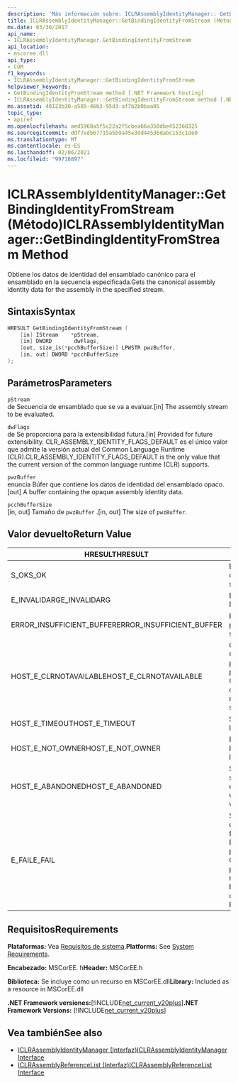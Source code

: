 ```yaml
---
description: 'Más información sobre: ICLRAssemblyIdentityManager:: Getbindingidentityfromstream ((método)'
title: ICLRAssemblyIdentityManager::GetBindingIdentityFromStream (Método)
ms.date: 03/30/2017
api_name:
- ICLRAssemblyIdentityManager.GetBindingIdentityFromStream
api_location:
- mscoree.dll
api_type:
- COM
f1_keywords:
- ICLRAssemblyIdentityManager::GetBindingIdentityFromStream
helpviewer_keywords:
- GetBindingIdentityFromStream method [.NET Framework hosting]
- ICLRAssemblyIdentityManager::GetBindingIdentityFromStream method [.NET Framework hosting]
ms.assetid: 40123b30-a589-46b3-95d3-af7b2b0baa05
topic_type:
- apiref
ms.openlocfilehash: aed5968a5f5c22a2f5cbea66a350dbe452368325
ms.sourcegitcommit: ddf7edb67715a5b9a45e3dd44536dabc153c1de0
ms.translationtype: MT
ms.contentlocale: es-ES
ms.lasthandoff: 02/06/2021
ms.locfileid: "99716897"
---
```

# <a name="iclrassemblyidentitymanagergetbindingidentityfromstream-method"></a><span data-ttu-id="c77b5-103">ICLRAssemblyIdentityManager::GetBindingIdentityFromStream (Método)</span><span class="sxs-lookup"><span data-stu-id="c77b5-103">ICLRAssemblyIdentityManager::GetBindingIdentityFromStream Method</span></span>

<span data-ttu-id="c77b5-104">Obtiene los datos de identidad del ensamblado canónico para el ensamblado en la secuencia especificada.</span><span class="sxs-lookup"><span data-stu-id="c77b5-104">Gets the canonical assembly identity data for the assembly in the specified stream.</span></span>  
  
## <a name="syntax"></a><span data-ttu-id="c77b5-105">Sintaxis</span><span class="sxs-lookup"><span data-stu-id="c77b5-105">Syntax</span></span>  
  
```cpp  
HRESULT GetBindingIdentityFromStream (  
    [in] IStream    *pStream,  
    [in] DWORD       dwFlags,  
    [out, size_is(*pcchBufferSize)] LPWSTR pwzBuffer,  
    [in, out] DWORD *pcchBufferSize  
);  
```  
  
## <a name="parameters"></a><span data-ttu-id="c77b5-106">Parámetros</span><span class="sxs-lookup"><span data-stu-id="c77b5-106">Parameters</span></span>  

 `pStream`  
 <span data-ttu-id="c77b5-107">de Secuencia de ensamblado que se va a evaluar.</span><span class="sxs-lookup"><span data-stu-id="c77b5-107">[in] The assembly stream to be evaluated.</span></span>  
  
 `dwFlags`  
 <span data-ttu-id="c77b5-108">de Se proporciona para la extensibilidad futura.</span><span class="sxs-lookup"><span data-stu-id="c77b5-108">[in] Provided for future extensibility.</span></span> <span data-ttu-id="c77b5-109">CLR_ASSEMBLY_IDENTITY_FLAGS_DEFAULT es el único valor que admite la versión actual del Common Language Runtime (CLR).</span><span class="sxs-lookup"><span data-stu-id="c77b5-109">CLR_ASSEMBLY_IDENTITY_FLAGS_DEFAULT is the only value that the current version of the common language runtime (CLR) supports.</span></span>  
  
 `pwzBuffer`  
 <span data-ttu-id="c77b5-110">enuncia Búfer que contiene los datos de identidad del ensamblado opaco.</span><span class="sxs-lookup"><span data-stu-id="c77b5-110">[out] A buffer containing the opaque assembly identity data.</span></span>  
  
 `pcchBufferSize`  
 <span data-ttu-id="c77b5-111">[in, out] Tamaño de `pwzBuffer` .</span><span class="sxs-lookup"><span data-stu-id="c77b5-111">[in, out] The size of `pwzBuffer`.</span></span>  
  
## <a name="return-value"></a><span data-ttu-id="c77b5-112">Valor devuelto</span><span class="sxs-lookup"><span data-stu-id="c77b5-112">Return Value</span></span>  
  
|<span data-ttu-id="c77b5-113">HRESULT</span><span class="sxs-lookup"><span data-stu-id="c77b5-113">HRESULT</span></span>|<span data-ttu-id="c77b5-114">Descripción</span><span class="sxs-lookup"><span data-stu-id="c77b5-114">Description</span></span>|  
|-------------|-----------------|  
|<span data-ttu-id="c77b5-115">S_OK</span><span class="sxs-lookup"><span data-stu-id="c77b5-115">S_OK</span></span>|<span data-ttu-id="c77b5-116">El método se devolvió correctamente.</span><span class="sxs-lookup"><span data-stu-id="c77b5-116">The method returned successfully.</span></span>|  
|<span data-ttu-id="c77b5-117">E_INVALIDARG</span><span class="sxs-lookup"><span data-stu-id="c77b5-117">E_INVALIDARG</span></span>|<span data-ttu-id="c77b5-118">El valor de proporcionado `pStream` es NULL.</span><span class="sxs-lookup"><span data-stu-id="c77b5-118">The supplied `pStream` is null.</span></span>|  
|<span data-ttu-id="c77b5-119">ERROR_INSUFFICIENT_BUFFER</span><span class="sxs-lookup"><span data-stu-id="c77b5-119">ERROR_INSUFFICIENT_BUFFER</span></span>|<span data-ttu-id="c77b5-120">El tamaño de `pwzBuffer` es demasiado pequeño.</span><span class="sxs-lookup"><span data-stu-id="c77b5-120">The size of `pwzBuffer` is too small.</span></span>|  
|<span data-ttu-id="c77b5-121">HOST_E_CLRNOTAVAILABLE</span><span class="sxs-lookup"><span data-stu-id="c77b5-121">HOST_E_CLRNOTAVAILABLE</span></span>|<span data-ttu-id="c77b5-122">CLR no se ha cargado en un proceso o CLR está en un estado en el que no puede ejecutar código administrado ni procesar la llamada correctamente.</span><span class="sxs-lookup"><span data-stu-id="c77b5-122">The CLR has not been loaded into a process, or the CLR is in a state in which it cannot run managed code or process the call successfully.</span></span>|  
|<span data-ttu-id="c77b5-123">HOST_E_TIMEOUT</span><span class="sxs-lookup"><span data-stu-id="c77b5-123">HOST_E_TIMEOUT</span></span>|<span data-ttu-id="c77b5-124">Se agotó el tiempo de espera de la llamada.</span><span class="sxs-lookup"><span data-stu-id="c77b5-124">The call timed out.</span></span>|  
|<span data-ttu-id="c77b5-125">HOST_E_NOT_OWNER</span><span class="sxs-lookup"><span data-stu-id="c77b5-125">HOST_E_NOT_OWNER</span></span>|<span data-ttu-id="c77b5-126">El autor de la llamada no posee el bloqueo.</span><span class="sxs-lookup"><span data-stu-id="c77b5-126">The caller does not own the lock.</span></span>|  
|<span data-ttu-id="c77b5-127">HOST_E_ABANDONED</span><span class="sxs-lookup"><span data-stu-id="c77b5-127">HOST_E_ABANDONED</span></span>|<span data-ttu-id="c77b5-128">Se canceló un evento mientras un subproceso o fibra bloqueados estaba esperando en él.</span><span class="sxs-lookup"><span data-stu-id="c77b5-128">An event was canceled while a blocked thread or fiber was waiting on it.</span></span>|  
|<span data-ttu-id="c77b5-129">E_FAIL</span><span class="sxs-lookup"><span data-stu-id="c77b5-129">E_FAIL</span></span>|<span data-ttu-id="c77b5-130">Se produjo un error grave desconocido.</span><span class="sxs-lookup"><span data-stu-id="c77b5-130">An unknown catastrophic failure occurred.</span></span> <span data-ttu-id="c77b5-131">Si un método devuelve E_FAIL, CLR ya no se puede usar en el proceso.</span><span class="sxs-lookup"><span data-stu-id="c77b5-131">If a method returns E_FAIL, the CLR is no longer usable within the process.</span></span> <span data-ttu-id="c77b5-132">Las llamadas subsiguientes a métodos de hospedaje devuelven HOST_E_CLRNOTAVAILABLE.</span><span class="sxs-lookup"><span data-stu-id="c77b5-132">Subsequent calls to hosting methods return HOST_E_CLRNOTAVAILABLE.</span></span>|  
  
## <a name="requirements"></a><span data-ttu-id="c77b5-133">Requisitos</span><span class="sxs-lookup"><span data-stu-id="c77b5-133">Requirements</span></span>  

 <span data-ttu-id="c77b5-134">**Plataformas:** Vea [Requisitos de sistema](../../get-started/system-requirements.md).</span><span class="sxs-lookup"><span data-stu-id="c77b5-134">**Platforms:** See [System Requirements](../../get-started/system-requirements.md).</span></span>  
  
 <span data-ttu-id="c77b5-135">**Encabezado:** MSCorEE. h</span><span class="sxs-lookup"><span data-stu-id="c77b5-135">**Header:** MSCorEE.h</span></span>  
  
 <span data-ttu-id="c77b5-136">**Biblioteca:** Se incluye como un recurso en MSCorEE.dll</span><span class="sxs-lookup"><span data-stu-id="c77b5-136">**Library:** Included as a resource in MSCorEE.dll</span></span>  
  
 <span data-ttu-id="c77b5-137">**.NET Framework versiones:**[!INCLUDE[net_current_v20plus](../../../../includes/net-current-v20plus-md.md)]</span><span class="sxs-lookup"><span data-stu-id="c77b5-137">**.NET Framework Versions:** [!INCLUDE[net_current_v20plus](../../../../includes/net-current-v20plus-md.md)]</span></span>  
  
## <a name="see-also"></a><span data-ttu-id="c77b5-138">Vea también</span><span class="sxs-lookup"><span data-stu-id="c77b5-138">See also</span></span>

- [<span data-ttu-id="c77b5-139">ICLRAssemblyIdentityManager (Interfaz)</span><span class="sxs-lookup"><span data-stu-id="c77b5-139">ICLRAssemblyIdentityManager Interface</span></span>](iclrassemblyidentitymanager-interface.md)
- [<span data-ttu-id="c77b5-140">ICLRAssemblyReferenceList (Interfaz)</span><span class="sxs-lookup"><span data-stu-id="c77b5-140">ICLRAssemblyReferenceList Interface</span></span>](iclrassemblyreferencelist-interface.md)
